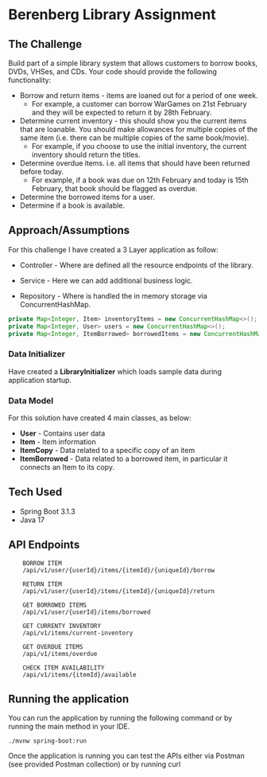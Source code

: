 
# Berenberg Library Assignment

## The Challenge 
Build part of a simple library system that allows customers to borrow books, DVDs, VHSes, and CDs. Your code should provide the following functionality:
* Borrow and return items - items are loaned out for a period of one week.
  + For example, a customer can borrow WarGames on 21st February and they will be expected to return it by 28th February.
* Determine current inventory - this should show you the current items that are loanable. You should make allowances for multiple copies of the same item (i.e. there can be multiple copies of the same book/movie).
  * For example, if you choose to use the initial inventory, the current inventory should return the titles.
* Determine overdue items. i.e. all items that should have been returned before today.
  * For example, if a book was due on 12th February and today is 15th February, that book should be flagged as overdue.
* Determine the borrowed items for a user.
* Determine if a book is available.

## Approach/Assumptions

For this challenge I have created a 3 Layer application as follow:

* Controller - Where are defined all the resource endpoints of the library.

* Service - Here we can add additional business logic.

* Repository - Where is handled the in memory storage via ConcurrentHashMap.

``` java
private Map<Integer, Item> inventoryItems = new ConcurrentHashMap<>();
private Map<Integer, User> users = new ConcurrentHashMap<>();
private Map<Integer, ItemBorrowed> borrowedItems = new ConcurrentHashMap<>();
```

### Data Initializer

Have created a **LibraryInitializer** which loads sample data during application startup.

### Data Model

For this solution have created 4 main classes, as below:

* **User** - Contains user data
* **Item** - Item information
* **ItemCopy** - Data related to a specific copy of an item
* **ItemBorrowed** - Data related to a borrowed item, in particular it connects an Item to its copy.

## Tech Used

- Spring Boot 3.1.3
- Java 17


## API Endpoints

```
    BORROW ITEM   
    /api/v1/user/{userId}/items/{itemId}/{uniqueId}/borrow

    RETURN ITEM   
    /api/v1/user/{userId}/items/{itemId}/{uniqueId}/return

    GET BORROWED ITEMS
    /api/v1/user/{userId}/items/borrowed

    GET CURRENTY INVENTORY
    /api/v1/items/current-inventory

    GET OVERDUE ITEMS
    /api/v1/items/overdue

    CHECK ITEM AVAILABILITY
    /api/v1/items/{itemId}/available

```

## Running the application

You can run the application by running the following command or by running the main method in your IDE.
```
./mvnw spring-boot:run
```

Once the application is running you can test the APIs either via Postman (see provided Postman collection) or by running curl